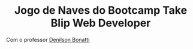 
<h1 align="center">Jogo de Naves do Bootcamp Take Blip Web Developer</h1>

Com o professor <a href="https://github.com/denilsonbonatti"> Denilson Bonatti</a>
